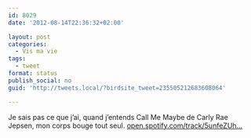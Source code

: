 ```yaml
---
id: 8029
date: '2012-08-14T22:36:32+02:00'

layout: post
categories:
  - Vis ma vie
tags:
  - tweet
format: status
publish_social: no
guid: 'http://tweets.local/?birdsite_tweet=235505212683608064'

---
```


Je sais pas ce que j’ai, quand j’entends Call Me Maybe de Carly Rae Jepsen, mon corps bouge tout seul. [open.spotify.com/track/5unfeZUh…](http://open.spotify.com/track/5unfeZUhKhICP73CDYBW4N)